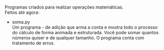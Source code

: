 Programas criados para realizar operações matemáticas.<br/>
Feitos até agora:
- soma.py<br/>
  Um programa - de adição que arma a conta e mostra todo o processo do cálculo de forma animada e estruturada. Você pode somar quantos números quiser e de qualquer tamanho. O programa conta com tratamento de erros.
